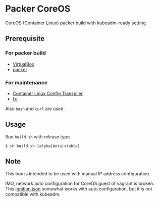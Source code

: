 # Packer CoreOS

CoreOS (Container Linux) packer build with kubeadm-ready setting.

## Prerequisite

### For packer build

* [VirtualBox](https://www.virtualbox.org)
* [packer](https://www.packer.io/)

### For maintenance

* [Container Linux Config Transpiler](https://github.com/coreos/container-linux-config-transpiler)
* [fx](https://github.com/antonmedv/fx)

Also `bash` and `curl` are used.

## Usage

Run `build.sh` with release type.

``` console
$ sh build.sh [alpha|beta|stable]
```

## Note

This box is intended to be used with manual IP address configuration.

IMO, network auto configuration for CoreOS guest of vagrant is broken.
This [ignition.json](https://github.com/iquiw/packer-coreos/blob/5da9f24827e6702ff4779b8493ae70c74ad4d8e4/ignition.json) somewhat works with auto configuration, but it is not compatible with kubeadm.
